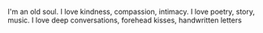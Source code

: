 I'm an old soul.
I love kindness, compassion, intimacy.
I love poetry, story, music.
I love deep conversations, forehead kisses, handwritten letters